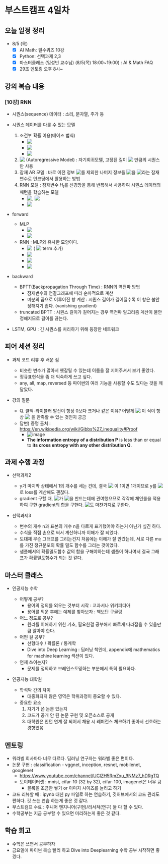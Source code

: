 # 부스트캠프 4일차

## 오늘 일정 정리

* 8/5 (목)
  - [x] AI Math: 필수퀴즈 10강
  - [x] Python: 선택과제 2,3
  - [x] 마스터클래스 (임성빈 교수님) (8/5(목) 18:00~19:00) : AI & Math FAQ
  - [x] 29조 멘토링 오후 8시~

## 강의 복습 내용

### [10강] RNN

* 시퀀스(sequence) 데이터 : 소리, 문자열, 주가 등

* 시퀀스 데이터를 다룰 수 있는 모델
  1. 조건부 확률 이용(베이즈 법칙)
     * <!-- $P(X_1, ..., X_t) = P(X_t | X_1, ..., X_{t-1}) P(X_1, ..., X_{t-1})$ --> <img style="transform: translateY(0.1em); background: white;" src="https://render.githubusercontent.com/render/math?math=P(X_1%2C%20...%2C%20X_t)%20%3D%20P(X_t%20%7C%20X_1%2C%20...%2C%20X_%7Bt-1%7D)%20P(X_1%2C%20...%2C%20X_%7Bt-1%7D)">
     * <!-- $X_t \sim P(X_t | X_{t-1}, ..., X_1)$ --> <img style="transform: translateY(0.1em); background: white;" src="https://render.githubusercontent.com/render/math?math=X_t%20%5Csim%20P(X_t%20%7C%20X_%7Bt-1%7D%2C%20...%2C%20X_1)">​
     * <!-- $X_{t+1} \sim P(X_{t+1} | X_t, X_{t-1}, ..., X_1)$ --> <img style="transform: translateY(0.1em); background: white;" src="https://render.githubusercontent.com/render/math?math=X_%7Bt%2B1%7D%20%5Csim%20P(X_%7Bt%2B1%7D%20%7C%20X_t%2C%20X_%7Bt-1%7D%2C%20...%2C%20X_1)">
  2. <!-- $AR(\tau)$ --> <img style="transform: translateY(0.1em); background: white;" src="https://render.githubusercontent.com/render/math?math=AR(%5Ctau)"> (Autoregressive Model) : 자기회귀모델, 고정된 길이 <!-- $\tau$ --> <img style="transform: translateY(0.1em); background: white;" src="https://render.githubusercontent.com/render/math?math=%5Ctau">​​ 만큼의 시퀀스만 사용
  3. 잠재 AR 모델 : 바로 이전 정보 <!-- $X_{t-1}$ --> <img style="transform: translateY(0.1em); background: white;" src="https://render.githubusercontent.com/render/math?math=X_%7Bt-1%7D">​​를 제외한 나머지 정보들 <!-- $X_{t-2}, ..., X_1$ --> <img style="transform: translateY(0.1em); background: white;" src="https://render.githubusercontent.com/render/math?math=X_%7Bt-2%7D%2C%20...%2C%20X_1">​​ 을 <!-- $H_t$ --> <img style="transform: translateY(0.1em); background: white;" src="https://render.githubusercontent.com/render/math?math=H_t">​​​라는 잠재변수로 인코딩에서 활용하는 방법
  4. RNN 모델 : 잠재변수 $H_t$​​를 신경망을 통해 반복해서 사용하여 시퀀스 데이터의 패턴을 학습하는 모델
     * <!-- $X_t \sim P(X_t | X_{t-1}, H_t)$ --> <img style="transform: translateY(0.1em); background: white;" src="https://render.githubusercontent.com/render/math?math=X_t%20%5Csim%20P(X_t%20%7C%20X_%7Bt-1%7D%2C%20H_t)">​, <!-- $H_t = Net_{\theta} (H_{t-1}, X_{t-1})$ --> <img style="transform: translateY(0.1em); background: white;" src="https://render.githubusercontent.com/render/math?math=H_t%20%3D%20Net_%7B%5Ctheta%7D%20(H_%7Bt-1%7D%2C%20X_%7Bt-1%7D)">​
     * <!-- $X_{t+1} \sim P(X_{t+1} | X_t, H_{t+1})$ --> <img style="transform: translateY(0.1em); background: white;" src="https://render.githubusercontent.com/render/math?math=X_%7Bt%2B1%7D%20%5Csim%20P(X_%7Bt%2B1%7D%20%7C%20X_t%2C%20H_%7Bt%2B1%7D)">

* forward
  * MLP
    * <!-- $H_t = \sigma (X_t W^{(1)} + b^{(1)})$ --> <img style="transform: translateY(0.1em); background: white;" src="https://render.githubusercontent.com/render/math?math=H_t%20%3D%20%5Csigma%20(X_t%20W%5E%7B(1)%7D%20%2B%20b%5E%7B(1)%7D)">
    * <!-- $O_t = H_t W^{(2)} + b^{(2)}$ --> <img style="transform: translateY(0.1em); background: white;" src="https://render.githubusercontent.com/render/math?math=O_t%20%3D%20H_t%20W%5E%7B(2)%7D%20%2B%20b%5E%7B(2)%7D">
  * RNN : MLP와 유사한 모양이다.
    * <!-- $H_t = \sigma (X_t W^{(1)}_X + H_{t-1} W^{(1)}_H + b^{(1)})$ --> <img style="transform: translateY(0.1em); background: white;" src="https://render.githubusercontent.com/render/math?math=H_t%20%3D%20%5Csigma%20(X_t%20W%5E%7B(1)%7D_X%20%2B%20H_%7Bt-1%7D%20W%5E%7B(1)%7D_H%20%2B%20b%5E%7B(1)%7D)">​ ( <!-- $H_{t-1} W^{(1)}_H$ --> <img style="transform: translateY(0.1em); background: white;" src="https://render.githubusercontent.com/render/math?math=H_%7Bt-1%7D%20W%5E%7B(1)%7D_H">​ term 추가)
    * <!-- $O_t = H_t W^{(2)} + b^{(2)}$ --> <img style="transform: translateY(0.1em); background: white;" src="https://render.githubusercontent.com/render/math?math=O_t%20%3D%20H_t%20W%5E%7B(2)%7D%20%2B%20b%5E%7B(2)%7D">​
    * <!-- $H_{t+1} = \sigma (X_{t+1} W^{(1)}_X + H_{t} W^{(1)}_H + b^{(1)})$ --> <img style="transform: translateY(0.1em); background: white;" src="https://render.githubusercontent.com/render/math?math=H_%7Bt%2B1%7D%20%3D%20%5Csigma%20(X_%7Bt%2B1%7D%20W%5E%7B(1)%7D_X%20%2B%20H_%7Bt%7D%20W%5E%7B(1)%7D_H%20%2B%20b%5E%7B(1)%7D)">​
    * <!-- $O_{t+1} = H_{t+1} W^{(2)} + b^{(2)}$ --> <img style="transform: translateY(0.1em); background: white;" src="https://render.githubusercontent.com/render/math?math=O_%7Bt%2B1%7D%20%3D%20H_%7Bt%2B1%7D%20W%5E%7B(2)%7D%20%2B%20b%5E%7B(2)%7D">​

* backward
  * BPTT(Backpropagation Through Time) : RNN의 역전파 방법
    * 잠재변수의 연결그래프에 따라 순차적으로 계산
    * 미분의 곱으로 이루어진 항 계산 : 시퀀스 길이가 길어질수록 이 항은 불안정해지기 쉽다. (vanishing gradient)
  * truncated BPTT : 시퀀스 길이가 길어지는 경우 역전파 알고리즘 계산이 불안정해지므로 길이를 끊는다.

* LSTM, GPU : 긴 시퀀스를 처리하기 위해 등장한 네트워크

## 피어 세션 정리

* 과제 코드 리뷰 후 배운 점
  * 비슷한 변수가 많아서 헷갈릴 수 있는데 이름을 잘 지어주셔서 보기 좋았다.
  * 정규표현식을 좀 더 익숙하게 쓰고 싶다.
  * any, all, map, reversed 등 파이썬의 여러 기능을 사용할 수도 있다는 것을 깨달았다.

* 강의 질문
  * Q. 쿨백-라이블러 발산이 항상 0보다 크거나 같은 이유? 어떻게 <!-- $KL(P||Q) = \int_{X} P(x) \log (\frac{P(x)}{Q(x)}) dx$ --> <img style="transform: translateY(0.1em); background: white;" src="https://render.githubusercontent.com/render/math?math=KL(P%7C%7CQ)%20%3D%20%5Cint_%7BX%7D%20P(x)%20%5Clog%20(%5Cfrac%7BP(x)%7D%7BQ(x)%7D)%20dx"> 이 식이 항상 <!-- $KL(P||Q) \geq 0$ --> <img style="transform: translateY(0.1em); background: white;" src="https://render.githubusercontent.com/render/math?math=KL(P%7C%7CQ)%20%5Cgeq%200"> 을 만족할 수 있는 것인지 궁금
  * 답변) 증명 출처 : https://en.wikipedia.org/wiki/Gibbs%27_inequality#Proof
    * ![image](https://user-images.githubusercontent.com/35680202/128598212-aae71591-9b5d-4d31-9435-27cf4a8d0756.png)
    * **The information entropy of a distribution P** is less than or equal to **its cross entropy with any other distribution Q**.

## 과제 수행 과정

* 선택과제2
  * y가 마지막 상태에서 1의 개수를 세는 건데, 결국 <!-- $s_n$ --> <img style="transform: translateY(0.1em); background: white;" src="https://render.githubusercontent.com/render/math?math=s_n"> 이 1이면 1개이므로 y를 <!-- $s_n$ --> <img style="transform: translateY(0.1em); background: white;" src="https://render.githubusercontent.com/render/math?math=s_n">로 loss를 계산해도 괜찮다.
  * gradient 구할 때, <!-- $w_x$ --> <img style="transform: translateY(0.1em); background: white;" src="https://render.githubusercontent.com/render/math?math=w_x">가 <!-- $s_1, ..., s_n$ --> <img style="transform: translateY(0.1em); background: white;" src="https://render.githubusercontent.com/render/math?math=s_1%2C%20...%2C%20s_n">을 만드는데에 관여했으므로 각각에 체인룰을 적용하여 구한 gradient의 합을 구한다. <!-- $w_{rec}$ --> <img style="transform: translateY(0.1em); background: white;" src="https://render.githubusercontent.com/render/math?math=w_%7Brec%7D">​​ 도 마찬가지로 구한다.

* 선택과제3
  * 변수의 개수 n과 표본의 개수 n을 다르게 표기했어야 하는거 아닌가 싶긴 하다.
  * 수식을 직접 손으로 써서 계산하니까 이해가 잘 되었다.
  * 도대체 무슨 그래프를 그리는건지 처음에는 이해가 잘 안갔는데, 서로 다른 mu를 가진 정규분포의 확률 밀도 함수를 그리는 것이었다.
  * 샘플에서의 확률밀도함수 값의 합을 구해야하는데 샘플이 하나여서 결국 그래프가 확률밀도함수가 되는 것 같다.

## 마스터 클래스

* 인공지능 수학
  * 어떻게 공부?
    * 용어의 정의를 외우는 것부터 시작 : 교과서나 위키피디아
    * 용어를 외운 후에는 예제를 찾아보자 : 책보단 구글링
  * 어느 정도로 공부?
    * 원리를 이해하기 위한 기초, 필요한걸 공부해서 빠르게 따라잡을 수 있을만큼 알아야 한다.
  * 어떤 걸 공부?
    * 선형대수 / 확률론 / 통계학
    * Dive into Deep Learning : 딥러닝 책인데, appendix에 mathematics for machine learning 섹션이 있다.
  * 언제 쓰이는지?
    * 문제를 정의하고 브레인스토밍하는 부분에서 특히 필요하다.

* 인공지능 대학원
  * 학석박 간의 차이
    * 대중화되지 않은 영역은 학위과정이 중요할 수 있다.
  * 중요한 요소
    1. 자기가 쓴 논문 있는지
    2. 코드가 공개 안 된 논문 구현 및 오픈소스로 공개
    3. 대학원은 인턴 연계 잘 되어서 채용 시 레퍼런스 체크하기 좋아서 선호하는 경향있음

## 멘토링

* 워라벨 회사마다 너무 다르다. 딥러닝 연구자는 워라벨 좋은 편이다.
* 논문 구현 : classification - vggnet, inception, resnet, mobilenet, googlenet
  * https://www.youtube.com/channel/UClZH5RmZxu_9NMz7_hDRgTQ
  * 토이데이터셋 : mnist, cifar-10 (32 by 32), cifar-100, imagenet은 너무 큼
    * 블록을 조금만 쌓기 or 이미지 사이즈를 늘리고 하기
* 코드 리뷰할 때 : ipynb 대신 py 파일로 하는 연습하기, 깃허브에서의 코드 관리도 편하다. 깃 쓰는 연습 하는게 좋은 것 같다.
* 부스트캠프 수료 : 주니어 엔지니어(구현)/리서쳐(연구) 둘 다 할 수 있다.
* 수학공부는 지금 공부할 수 있으면 미리하는게 좋은 것 같다.

## 학습 회고

* 수학은 쓰면서 공부하자
* 금요일에 파이썬 복습 빨리 하고 Dive into Deeplearning 수학 공부 시작하면 좋겠다.
